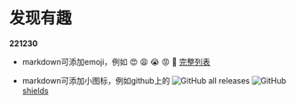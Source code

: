 # 发现有趣

**221230**

- markdown可添加emoji，例如
  :heart_eyes: :weary: :sob: :rage: :shit: 
  [完整列表](https://github.com/zhouie/markdown-emoji)

- markdown可添加小图标，例如github上的
  ![GitHub all releases](https://img.shields.io/github/downloads/cyo57/HelloAndroid/total) ![GitHub](https://img.shields.io/github/license/cyo57/HelloAndroid)
  [shields](https://shields.io)